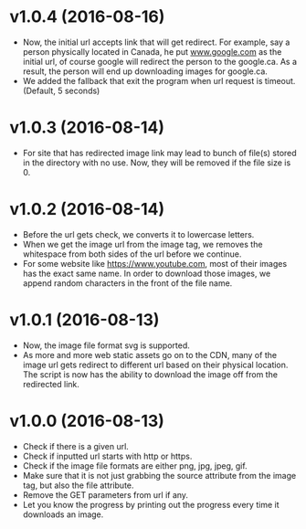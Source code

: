 v1.0.4 (2016-08-16)
======

* Now, the initial url accepts link that will get redirect. For example, say a person physically located in Canada, he put www.google.com as the initial url, of course google will redirect the person to the google.ca. As a result, the person will end up downloading images for google.ca.
* We added the fallback that exit the program when url request is timeout. (Default, 5 seconds)

v1.0.3 (2016-08-14)
======

* For site that has redirected image link may lead to bunch of file(s) stored in the directory with no use. Now, they will be removed if the file size is 0.

v1.0.2 (2016-08-14)
======

* Before the url gets check, we converts it to lowercase letters.
* When we get the image url from the image tag, we removes the whitespace from both sides of the url before we continue.
* For some website like https://www.youtube.com, most of their images has the exact same name. In order to download those images, we append random characters in the front of the file name.

v1.0.1 (2016-08-13)
======

* Now, the image file format svg is supported.
* As more and more web static assets go on to the CDN, many of the image url gets redirect to different url based on their physical location. The script is now has the ability to download the image off from the redirected link.

v1.0.0 (2016-08-13)
======

* Check if there is a given url.
* Check if inputted url starts with http or https.
* Check if the image file formats are either png, jpg, jpeg, gif.
* Make sure that it is not just grabbing the source attribute from the image tag, but also the file attribute.
* Remove the GET parameters from url if any.
* Let you know the progress by printing out the progress every time it downloads an image.